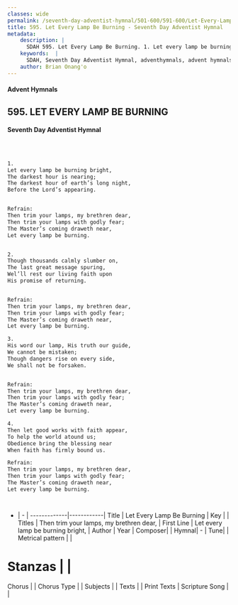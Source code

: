 ```yaml
---
classes: wide
permalink: /seventh-day-adventist-hymnal/501-600/591-600/Let-Every-Lamp-Be-Burning/
title: 595. Let Every Lamp Be Burning - Seventh Day Adventist Hymnal
metadata:
    description: |
      SDAH 595. Let Every Lamp Be Burning. 1. Let every lamp be burning bright, The darkest hour is nearing; The darkest hour of earth’s long night, Before the Lord’s appearing. 
    keywords:  |
      SDAH, Seventh Day Adventist Hymnal, adventhymnals, advent hymnals, Let Every Lamp Be Burning, Let every lamp be burning bright, ,Then trim your lamps, my brethren dear,
    author: Brian Onang'o
---
```


#### Advent Hymnals
## 595. LET EVERY LAMP BE BURNING
#### Seventh Day Adventist Hymnal

```txt



1.
Let every lamp be burning bright,
The darkest hour is nearing;
The darkest hour of earth’s long night,
Before the Lord’s appearing.


Refrain:
Then trim your lamps, my brethren dear,
Then trim your lamps with godly fear;
The Master’s coming draweth near,
Let every lamp be burning.


2.
Though thousands calmly slumber on,
The last great message spuring,
Wel’ll rest our living faith upon
His promise of returning.


Refrain:
Then trim your lamps, my brethren dear,
Then trim your lamps with godly fear;
The Master’s coming draweth near,
Let every lamp be burning.

3.
His word our lamp, His truth our guide,
We cannot be mistaken;
Though dangers rise on every side,
We shall not be forsaken.


Refrain:
Then trim your lamps, my brethren dear,
Then trim your lamps with godly fear;
The Master’s coming draweth near,
Let every lamp be burning.

4.
Then let good works with faith appear,
To help the world atound us;
Obedience bring the blessing near
When faith has firmly bound us.

Refrain:
Then trim your lamps, my brethren dear,
Then trim your lamps with godly fear;
The Master’s coming draweth near,
Let every lamp be burning.




```

- |   -  |
-------------|------------|
Title | Let Every Lamp Be Burning |
Key |  |
Titles | Then trim your lamps, my brethren dear, |
First Line | Let every lamp be burning bright, |
Author | 
Year | 
Composer|  |
Hymnal|  - |
Tune|  |
Metrical pattern | |
# Stanzas |  |
Chorus |  |
Chorus Type |  |
Subjects |  |
Texts |  |
Print Texts | 
Scripture Song |  |
  
